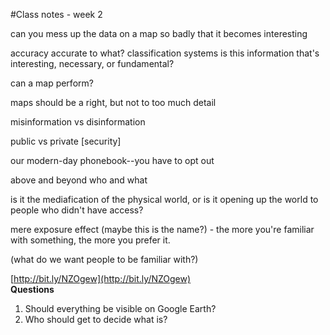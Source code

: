#Class notes - week 2 

can you mess up the data on a map so badly that it becomes interesting 

accuracy 
accurate to what? 
classification systems 
is this information that's interesting, necessary, or fundamental?

can a map perform? 

maps should be a right, but not to too much detail 

misinformation vs disinformation 

public vs private [security]

our modern-day phonebook--you have to opt out 

above and beyond who and what 

is it the mediafication of the physical world, or is it opening up the world to people who didn't have access? 

mere exposure effect (maybe this is the name?) - the more you're familiar with something, the more you prefer it.

(what do we want people to be familiar with?)


[http://bit.ly/NZOgew](http://bit.ly/NZOgew)   
**Questions**  
1. Should everything be visible on Google Earth?   
2. Who should get to decide what is? 








